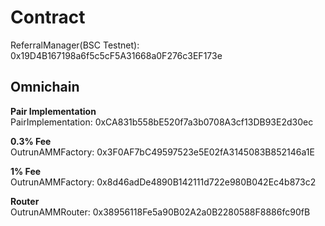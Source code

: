# Contract

ReferralManager(BSC Testnet): 0x19D4B167198a6f5c5cF5A31668a0F276c3EF173e  

## Omnichain

**Pair Implementation**  
PairImplementation: 0xCA831b558bE520f7a3b0708A3cf13DB93E2d30ec

**0.3% Fee**  
OutrunAMMFactory: 0x3F0AF7bC49597523e5E02fA3145083B852146a1E

**1% Fee**  
OutrunAMMFactory: 0x8d46adDe4890B142111d722e980B042Ec4b873c2  

**Router**  
OutrunAMMRouter: 0x38956118Fe5a90B02A2a0B2280588F8886fc90fB
